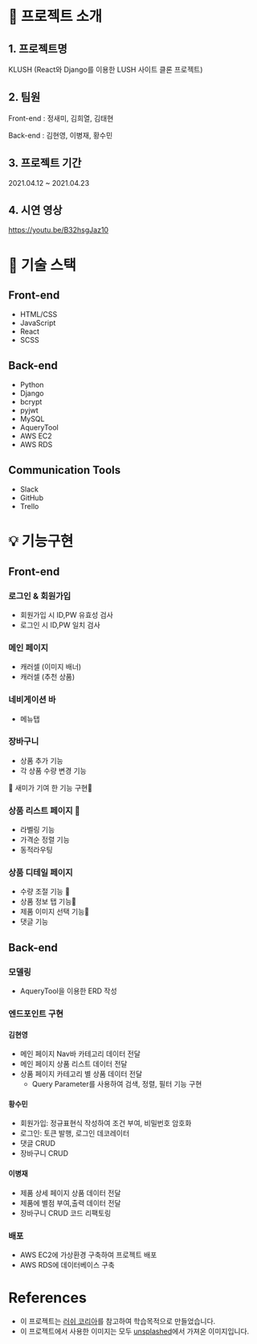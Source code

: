 # 🚀 프로젝트 소개

## 1. 프로젝트명
KLUSH (React와 Django를 이용한 LUSH 사이트 클론 프로젝트)

## 2. 팀원

Front-end
: 정새미, 김희열, 김태현

Back-end
: 김현영, 이병재, 황수민

## 3. 프로젝트 기간
2021.04.12 ~ 2021.04.23

## 4. 시연 영상
https://youtu.be/B32hsgJaz10

# 🎯 기술 스택

## Front-end
* HTML/CSS
* JavaScript
* React
* SCSS

## Back-end
* Python 
* Django
* bcrypt
* pyjwt
* MySQL
* AqueryTool
* AWS EC2
* AWS RDS

## Communication Tools
* Slack
* GitHub
* Trello

# 💡 기능구현

## Front-end

### 로그인 & 회원가입
* 회원가입 시 ID,PW 유효성 검사
* 로그인 시 ID,PW 일치 검사

### 메인 페이지 
* 캐러셀 (이미지 배너)
* 캐러셀 (추천 상품)

### 네비게이션 바 
* 메뉴탭

### 장바구니 
* 상품 추가 기능
* 각 상품 수량 변경 기능

🌈 새미가 기여 한 기능 구현🌈

### 상품 리스트 페이지 🌈
* 라벨링 기능
* 가격순 정렬 기능
* 동적라우팅

### 상품 디테일 페이지 
* 수량 조절 기능 🌈
* 상품 정보 탭 기능🌈
* 제품 이미지 선택 기능🌈
* 댓글 기능

## Back-end

### 모델링
- AqueryTool을 이용한 ERD 작성

### 엔드포인트 구현

#### 김현영
- 메인 페이지 Nav바 카테고리 데이터 전달 
- 메인 페이지 상품 리스트 데이터 전달  
- 상품 페이지 카테고리 별 상품 데이터 전달
  - Query Parameter를 사용하여 검색, 정렬, 필터 기능 구현

#### 황수민
- 회원가입: 정규표현식 작성하여 조건 부여, 비밀번호 암호화
- 로그인: 토큰 발행, 로그인 데코레이터
- 댓글 CRUD
- 장바구니 CRUD

#### 이병재
- 제품 상세 페이지 상품 데이터 전달
- 제품에 별점 부여,출력 데이터 전달
- 장바구니 CRUD 코드 리팩토링

### 배포
- AWS EC2에 가상환경 구축하여 프로젝트 배포
- AWS RDS에 데이터베이스 구축

# References
- 이 프로젝트는 [러쉬 코리아](https://lush.co.kr/main/index.php)를 참고하여 학습목적으로 만들었습니다.
- 이 프로젝트에서 사용한 이미지는 모두 [unsplashed](https://unsplash.com/)에서 가져온 이미지입니다.

